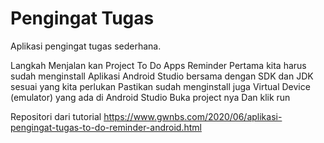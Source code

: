 # Pengingat Tugas
Aplikasi pengingat tugas sederhana. 

Langkah Menjalan kan Project To Do Apps Reminder
Pertama kita harus sudah menginstall Aplikasi Android Studio bersama dengan SDK dan JDK sesuai yang kita perlukan
Pastikan sudah menginstall juga Virtual Device (emulator) yang ada di Android Studio
Buka project nya
Dan klik run

Repositori dari tutorial https://www.gwnbs.com/2020/06/aplikasi-pengingat-tugas-to-do-reminder-android.html

